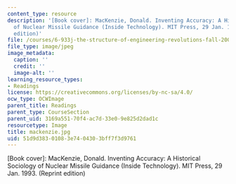 ```yaml
---
content_type: resource
description: '[Book cover]: MacKenzie, Donald. Inventing Accuracy: A Historical Sociology
  of Nuclear Missile Guidance (Inside Technology). MIT Press, 29 Jan. 1993. (Reprint
  edition)'
file: /courses/6-933j-the-structure-of-engineering-revolutions-fall-2001/51d9d38301083e7404303bff7f3d9761_mackenzie.jpg
file_type: image/jpeg
image_metadata:
  caption: ''
  credit: ''
  image-alt: ''
learning_resource_types:
- Readings
license: https://creativecommons.org/licenses/by-nc-sa/4.0/
ocw_type: OCWImage
parent_title: Readings
parent_type: CourseSection
parent_uid: 3169a551-70f4-ac7d-33e0-9e825d2dad1c
resourcetype: Image
title: mackenzie.jpg
uid: 51d9d383-0108-3e74-0430-3bff7f3d9761
---
```

[Book cover]: MacKenzie, Donald. Inventing Accuracy: A Historical Sociology of Nuclear Missile Guidance (Inside Technology). MIT Press, 29 Jan. 1993. (Reprint edition)